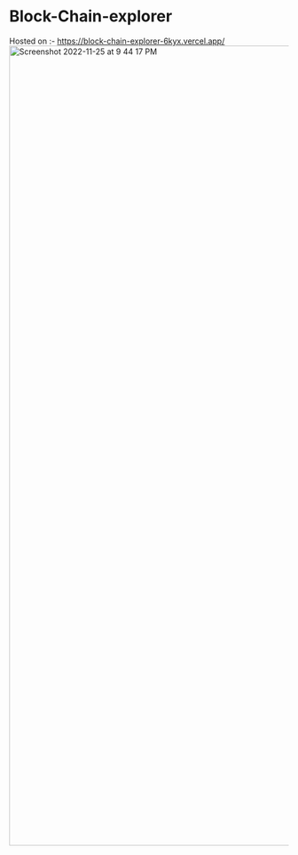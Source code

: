 # Block-Chain-explorer
Hosted on :- https://block-chain-explorer-6kyx.vercel.app/
<img width="1440" alt="Screenshot 2022-11-25 at 9 44 17 PM" src="https://user-images.githubusercontent.com/95562215/204023422-6ff5fa1c-42fa-41c8-b3f2-fd78bcb0a633.png">
